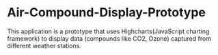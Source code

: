 # Air-Compound-Display-Prototype
This application is a prototype that uses Highcharts(JavaScript charting framework) to display data (compounds like CO2, Ozone) captured from different weather stations. 

